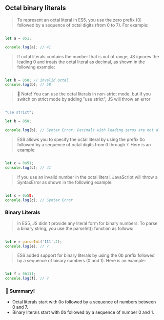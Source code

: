 ## Octal binary literals

> To represent an octal literal in ES5, you use the zero prefix (0) followed by a sequence of octal digits (from 0 to 7). For example:

```js

let a = 051;

console.log(a); // 41

```

> If octal literals contains the number that is out of range, JS ignores the leading 0 and treats the octal literal as decimal, as shown in the following example:

```js

let b = 058; // invalid octal
console.log(b); // 58

```

> :memo: Note! You can use the octal literals in non-strict mode, but if you switch on strict mode by adding "use strict", JS will throw an error

```js

"use strict";

let b = 058;

console.log(b); // Syntax Error: Decimals with leading zeros are not allowed in strict mode.

```

> ES6 allows you to specify the octal literal by using the prefix 0o followed by a sequence of octal digits from 0 through 7. Here is an example:

```js

let c = 0o51;
console.log(c); // 41

```

> If you use an invalid number in the octal literal, JavaScript will throw a SyntaxError as shown in the following example:

```js

let c = 0o58;
console.log(c); // Syntax Error

```

### Binary Literals

> In ES5, JS didn't provide any literal form for binary numbers. To parse a binary string, you use the parseInt() function as follows:

```js

let e = parseInt('111',2);
console.log(e); // 7

```

> ES6 added support for binary literals by using the 0b prefix followed by a sequence of binary numbers (0 and 1). Here is an example:

```js

let f = 0b111;
console.log(f); // 7

```

### :memo: Summary!

- Octal literals start with 0o followed by a sequence of numbers between 0 and 7.
- Binary literals start with 0b followed by a sequence of number 0 and 1.



